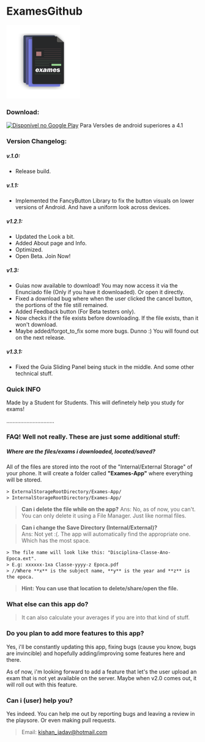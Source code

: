 # ExamesGithub

![logo.png](/app/src/main/res/mipmap-xxxhdpi/ic_launcher.png)


### Download:
<a href='https://play.google.com/store/apps/details?id=com.kishan.exames&pcampaignid=MKT-Other-global-all-co-prtnr-py-PartBadge-Mar2515-1'><img width="20%" height="20%" alt='Disponível no Google Play' src='https://play.google.com/intl/en_us/badges/images/generic/pt_badge_web_generic.png'/></a> 
Para Versões de android superiores a 4.1


### Version Changelog:
##### v.1.0:
- Release build.

##### v.1.1: 
- Implemented the FancyButton Library to fix the button visuals on lower versions of Android. And have a uniform look across devices.

##### v1.2.1:
- Updated the Look a bit.
- Added About page and Info. 
- Optimized. 
- Open Beta. Join Now!

##### v1.3:
- Guias now available to download! You may now access it via the Enunciado file (Only if you have it downloaded). Or open it directly.
- Fixed a download bug where when the user clicked the cancel button, the portions of the file still remained.
- Added Feedback button (For Beta testers only).
- Now checks if the file exists before downloading. If the file exists, than it won't download.
- Maybe added/forgot_to_fix some more bugs. Dunno :) You will found out on the next release.

##### v1.3.1:
- Fixed the Guia Sliding Panel being stuck in the middle. And some other technical stuff.



### Quick INFO
  Made by a Student for Students. This will definetely help you study for exams!

...............................
### FAQ! Well not really. These are just some additional stuff:
##### Where are the files/exams i downloaded, located/saved?  
  All of the files are stored into the root of the "Internal/External Storage" of your phone. It will create a folder called <b>"Exames-App"</b> where everything will be stored.

    > ExternalStorageRootDirectory/Exames-App/  
    > InternalStorageRootDirectory/Exames-App/ 
    

 > **Can i delete the file while on the app?**
 > Ans: No, as of now, you can't. You can only delete it using a File Manager. Just like normal files. 
 
 
 
 > **Can i change the Save Directory (Internal/External)?**  
 > Ans: Not yet :(. The app will automatically find the appropriate one. Which has the most space. 
    
    > The file name will look like this: "Disciplina-Classe-Ano-Epoca.ext". 
    > E.g: xxxxxx-1xa Classe-yyyy-z Epoca.pdf 
    > //Where **x** is the subject name, **y** is the year and **z** is the epoca.
 
  > <b> Hint: You can use that location to delete/share/open the file.</b>



### What else can this app do?  
> It can also calculate your averages if you are into that kind of stuff.


### Do you plan to add more features to this app?  
Yes, i'll be constantly updating this app, fixing bugs (cause you know, bugs are invincible) and hopefully adding/improving some features here and there.

As of now, i'm looking forward to add a feature that let's the user upload an exam that is not yet available on the server. Maybe when v2.0 comes out, it will roll out with this feature.

### Can i (user) help you?
Yes indeed. You can help me out by reporting bugs and leaving a review in the playsore. Or even making pull requests.
  > Email: kishan_jadav@hotmail.com
